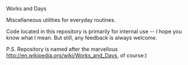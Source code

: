 Works and Days

Miscellaneous utilities for everyday routines.

Code located in this repository is primarily for internal use -- I hope you know what I mean. But still, any feedback is always welcome.

P.S. Repository is named after the marvellous http://en.wikipedia.org/wiki/Works_and_Days, of course:)
